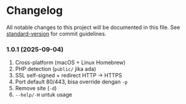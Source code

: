 # Changelog

All notable changes to this project will be documented in this file. See [standard-version](https://github.com/conventional-changelog/standard-version) for commit guidelines.

### 1.0.1 (2025-09-04)
1. Cross-platform (macOS + Linux Homebrew)
2. PHP detection (`public/` jika ada)
3. SSL self-signed + redirect HTTP → HTTPS
4. Port default 80/443, bisa override dengan `-p`
5. Remove site (`-d`)
6. `--help/-H` untuk usage